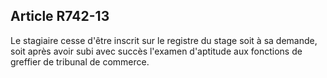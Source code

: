 Article R742-13
----
Le stagiaire cesse d'être inscrit sur le registre du stage soit à sa demande,
soit après avoir subi avec succès l'examen d'aptitude aux fonctions de greffier
de tribunal de commerce.
